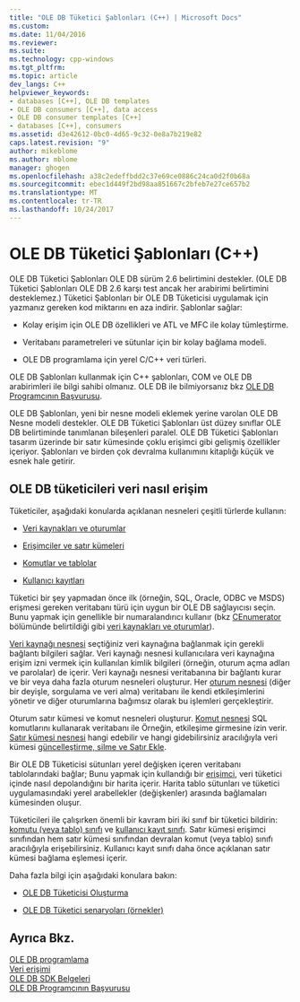 ```yaml
---
title: "OLE DB Tüketici Şablonları (C++) | Microsoft Docs"
ms.custom: 
ms.date: 11/04/2016
ms.reviewer: 
ms.suite: 
ms.technology: cpp-windows
ms.tgt_pltfrm: 
ms.topic: article
dev_langs: C++
helpviewer_keywords:
- databases [C++], OLE DB templates
- OLE DB consumers [C++], data access
- OLE DB consumer templates [C++]
- databases [C++], consumers
ms.assetid: d3e42612-0bc0-4d65-9c32-0e8a7b219e82
caps.latest.revision: "9"
author: mikeblome
ms.author: mblome
manager: ghogen
ms.openlocfilehash: a38c2edeffbdd2c37e69ce0886c24ca0d2f0b68a
ms.sourcegitcommit: ebec1d449f2bd98aa851667c2bfeb7e27ce657b2
ms.translationtype: MT
ms.contentlocale: tr-TR
ms.lasthandoff: 10/24/2017
---
```

# <a name="ole-db-consumer-templates-c"></a>OLE DB Tüketici Şablonları (C++)
OLE DB Tüketici Şablonları OLE DB sürüm 2.6 belirtimini destekler. (OLE DB Tüketici Şablonları OLE DB 2.6 karşı test ancak her arabirimi belirtimini desteklemez.) Tüketici Şablonları bir OLE DB Tüketicisi uygulamak için yazmanız gereken kod miktarını en aza indirir. Şablonlar sağlar:  
  
-   Kolay erişim için OLE DB özellikleri ve ATL ve MFC ile kolay tümleştirme.  
  
-   Veritabanı parametreleri ve sütunlar için bir kolay bağlama modeli.  
  
-   OLE DB programlama için yerel C/C++ veri türleri.  
  
 OLE DB Şablonları kullanmak için C++ şablonları, COM ve OLE DB arabirimleri ile bilgi sahibi olmanız. OLE DB ile bilmiyorsanız bkz [OLE DB Programcının Başvurusu](https://msdn.microsoft.com/en-us/library/ms718124.aspx).  
  
 OLE DB Şablonları, yeni bir nesne modeli eklemek yerine varolan OLE DB Nesne modeli destekler. OLE DB Tüketici Şablonları üst düzey sınıflar OLE DB belirtiminde tanımlanan bileşenleri paralel. OLE DB Tüketici Şablonları tasarım üzerinde bir satır kümesinde çoklu erişimci gibi gelişmiş özellikler içeriyor. Şablonları ve birden çok devralma kullanımını kitaplığı küçük ve esnek hale getirir.  
  
## <a name="how-ole-db-consumers-access-data"></a>OLE DB tüketicileri veri nasıl erişim  
 Tüketiciler, aşağıdaki konularda açıklanan nesneleri çeşitli türlerde kullanın:  
  
-   [Veri kaynakları ve oturumlar](../../data/oledb/data-sources-and-sessions.md)  
  
-   [Erişimciler ve satır kümeleri](../../data/oledb/accessors-and-rowsets.md)  
  
-   [Komutlar ve tablolar](../../data/oledb/commands-and-tables.md)  
  
-   [Kullanıcı kayıtları](../../data/oledb/user-records.md)  
  
 Tüketici bir şey yapmadan önce ilk (örneğin, SQL, Oracle, ODBC ve MSDS) erişmesi gereken veritabanı türü için uygun bir OLE DB sağlayıcısı seçin. Bunu yapmak için genellikle bir numaralandırıcı kullanır (bkz [CEnumerator](../../data/oledb/cenumerator-class.md) bölümünde belirtildiği gibi [veri kaynakları ve oturumlar](../../data/oledb/data-sources-and-sessions.md)).  
  
 [Veri kaynağı nesnesi](../../data/oledb/data-sources-and-sessions.md) seçtiğiniz veri kaynağına bağlanmak için gerekli bağlantı bilgileri sağlar. Veri kaynağı nesnesi kullanıcılara veri kaynağına erişim izni vermek için kullanılan kimlik bilgileri (örneğin, oturum açma adları ve parolalar) de içerir. Veri kaynağı nesnesi veritabanına bir bağlantı kurar ve bir veya daha fazla oturum nesneleri oluşturur. Her [oturum nesnesi](../../data/oledb/data-sources-and-sessions.md) (diğer bir deyişle, sorgulama ve veri alma) veritabanı ile kendi etkileşimlerini yönetir ve diğer oturumlarına bağımsız olarak bu işlemleri gerçekleştirir.  
  
 Oturum satır kümesi ve komut nesneleri oluşturur. [Komut nesnesi](../../data/oledb/commands-and-tables.md) SQL komutlarını kullanarak veritabanı ile Örneğin, etkileşime girmesine izin verir. [Satır kümesi nesnesi](../../data/oledb/accessors-and-rowsets.md) hangi edebilir ve hangi gidebilirsiniz aracılığıyla veri kümesi [güncelleştirme, silme ve Satır Ekle](../../data/oledb/updating-rowsets.md).  
  
 Bir OLE DB Tüketicisi sütunları yerel değişken içeren veritabanı tablolarındaki bağlar; Bunu yapmak için kullandığı bir [erişimci](../../data/oledb/accessors-and-rowsets.md), veri tüketici içinde nasıl depolandığını bir harita içerir. Harita tablo sütunları ve tüketici uygulamasındaki yerel arabellekler (değişkenler) arasında bağlamaları kümesinden oluşur.  
  
 Tüketicileri ile çalışırken önemli bir kavram biri iki sınıf bir tüketici bildirin: [komutu (veya tablo) sınıfı](../../data/oledb/commands-and-tables.md) ve [kullanıcı kayıt sınıfı](../../data/oledb/user-records.md). Satır kümesi erişimci sınıfından hem satır kümesi sınıfından devralan komut (veya tablo) sınıfı aracılığıyla erişebilirsiniz. Kullanıcı kayıt sınıfı daha önce açıklanan satır kümesi bağlama eşlemesi içerir.  
  
 Daha fazla bilgi için aşağıdaki konulara bakın:  
  
-   [OLE DB Tüketicisi Oluşturma](../../data/oledb/creating-an-ole-db-consumer.md)  
  
-   [OLE DB Tüketici senaryoları (örnekler)](../../data/oledb/working-with-ole-db-consumer-templates.md)  
  
## <a name="see-also"></a>Ayrıca Bkz.  
 [OLE DB programlama](../../data/oledb/ole-db-programming.md)   
 [Veri erişimi](../data-access-in-cpp.md)   
 [OLE DB SDK Belgeleri](https://msdn.microsoft.com/en-us/library/ms722784.aspx)   
 [OLE DB Programcının Başvurusu](https://msdn.microsoft.com/en-us/library/ms713643.aspx)